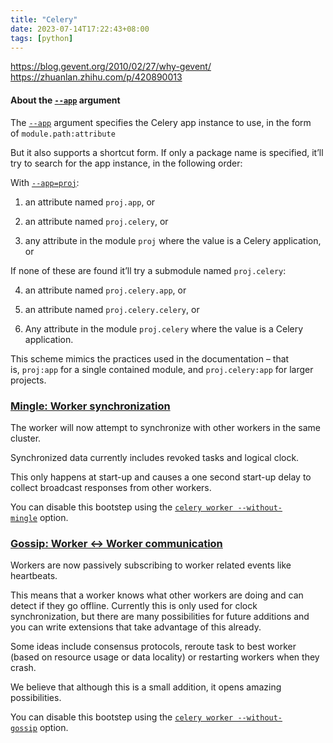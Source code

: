```yaml
---
title: "Celery"
date: 2023-07-14T17:22:43+08:00
tags: [python]
---
```



https://blog.gevent.org/2010/02/27/why-gevent/
https://zhuanlan.zhihu.com/p/420890013


#### About the [`--app`](https://docs.celeryq.dev/en/stable/reference/cli.html#cmdoption-celery-A) argument[](https://docs.celeryq.dev/en/stable/getting-started/next-steps.html#about-the-app-argument "Permalink to this headline")

The [`--app`](https://docs.celeryq.dev/en/stable/reference/cli.html#cmdoption-celery-A) argument specifies the Celery app instance to use, in the form of `module.path:attribute`

But it also supports a shortcut form. If only a package name is specified, it’ll try to search for the app instance, in the following order:

With [`--app=proj`](https://docs.celeryq.dev/en/stable/reference/cli.html#cmdoption-celery-A):

1.  an attribute named `proj.app`, or

2.  an attribute named `proj.celery`, or

3.  any attribute in the module `proj` where the value is a Celery application, or

If none of these are found it’ll try a submodule named `proj.celery`:

4.  an attribute named `proj.celery.app`, or

5.  an attribute named `proj.celery.celery`, or

6.  Any attribute in the module `proj.celery` where the value is a Celery application.

This scheme mimics the practices used in the documentation – that is, `proj:app` for a single contained module, and `proj.celery:app` for larger projects.


### [Mingle: Worker synchronization](https://docs.celeryq.dev/en/latest/history/whatsnew-3.1.html#id12)[](https://docs.celeryq.dev/en/latest/history/whatsnew-3.1.html#mingle-worker-synchronization "Permalink to this heading")

The worker will now attempt to synchronize with other workers in the same cluster.

Synchronized data currently includes revoked tasks and logical clock.

This only happens at start-up and causes a one second start-up delay to collect broadcast responses from other workers.

You can disable this bootstep using the [`celery worker --without-mingle`](https://docs.celeryq.dev/en/latest/reference/cli.html#cmdoption-celery-worker-without-mingle) option.

### [Gossip: Worker <-> Worker communication](https://docs.celeryq.dev/en/latest/history/whatsnew-3.1.html#id13)[](https://docs.celeryq.dev/en/latest/history/whatsnew-3.1.html#gossip-worker-worker-communication "Permalink to this heading")

Workers are now passively subscribing to worker related events like heartbeats.

This means that a worker knows what other workers are doing and can detect if they go offline. Currently this is only used for clock synchronization, but there are many possibilities for future additions and you can write extensions that take advantage of this already.

Some ideas include consensus protocols, reroute task to best worker (based on resource usage or data locality) or restarting workers when they crash.

We believe that although this is a small addition, it opens amazing possibilities.

You can disable this bootstep using the [`celery worker --without-gossip`](https://docs.celeryq.dev/en/latest/reference/cli.html#cmdoption-celery-worker-without-gossip) option.
